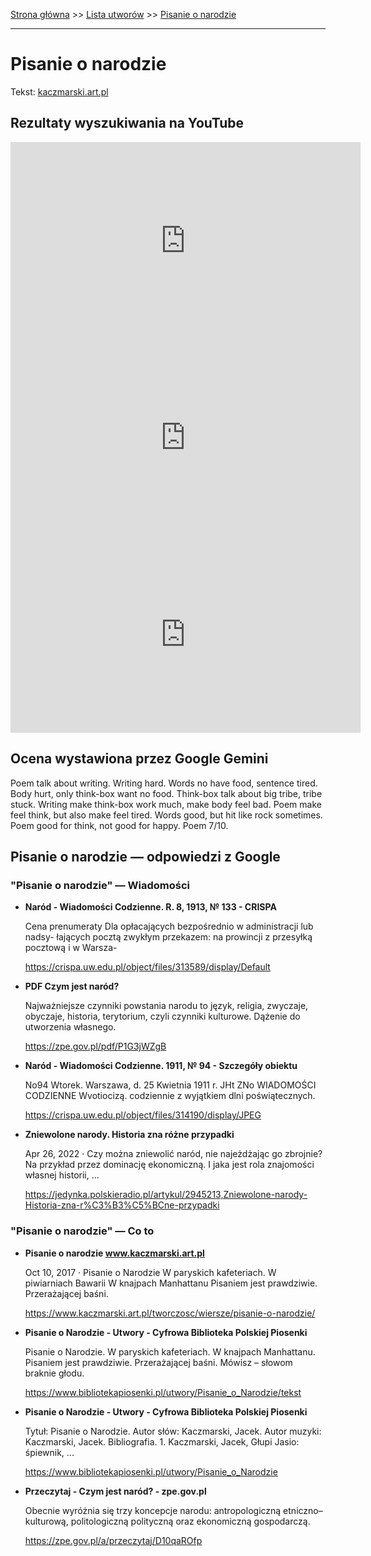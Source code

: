[Strona główna](../index.md) >> [Lista utworów](../list.md) >> [Pisanie o narodzie](429.md)

---

# Pisanie o narodzie

Tekst: [kaczmarski.art.pl](https://www.kaczmarski.art.pl/tworczosc/wiersze/pisanie-o-narodzie/)

## Rezultaty wyszukiwania na YouTube

<iframe width="560" height="315" src="https://www.youtube.com/embed/Zx9psMtuKns?si=IdontcarewhotheIRSsendsImnotpayingtaxes" title="YouTube video player" frameborder="0" allow="accelerometer; autoplay; clipboard-write; encrypted-media; gyroscope; picture-in-picture; web-share" referrerpolicy="strict-origin-when-cross-origin" allowfullscreen></iframe>

<iframe width="560" height="315" src="https://www.youtube.com/embed/_TBFeSettOI?si=IdontcarewhotheIRSsendsImnotpayingtaxes" title="YouTube video player" frameborder="0" allow="accelerometer; autoplay; clipboard-write; encrypted-media; gyroscope; picture-in-picture; web-share" referrerpolicy="strict-origin-when-cross-origin" allowfullscreen></iframe>

<iframe width="560" height="315" src="https://www.youtube.com/embed/EpiAoOImJ8k?si=IdontcarewhotheIRSsendsImnotpayingtaxes" title="YouTube video player" frameborder="0" allow="accelerometer; autoplay; clipboard-write; encrypted-media; gyroscope; picture-in-picture; web-share" referrerpolicy="strict-origin-when-cross-origin" allowfullscreen></iframe>

## Ocena wystawiona przez Google Gemini

Poem talk about writing. Writing hard. Words no have food, sentence tired. Body hurt, only think-box want no food. Think-box talk about big tribe, tribe stuck. Writing make think-box work much, make body feel bad. Poem make feel think, but also make feel tired. Words good, but hit like rock sometimes. Poem good for think, not good for happy. Poem 7/10.


## Pisanie o narodzie — odpowiedzi z Google

### "Pisanie o narodzie" — Wiadomości

- **Naród - Wiadomości Codzienne. R. 8, 1913, № 133 - CRISPA**

    Cena prenumeraty Dla opłacających bezpośrednio w administracji lub nadsy- łających pocztą zwykłym przekazem: na prowincji z przesyłką pocztową i w Warsza- 

   <https://crispa.uw.edu.pl/object/files/313589/display/Default>
- **PDF Czym jest naród?**

    Najważniejsze czynniki powstania narodu to język, religia, zwyczaje, obyczaje, historia, terytorium, czyli czynniki kulturowe. Dążenie do utworzenia własnego. 

   <https://zpe.gov.pl/pdf/P1G3jWZgB>
- **Naród - Wiadomości Codzienne. 1911, № 94 - Szczegóły obiektu**

    No94 Wtorek. Warszawa, d. 25 Kwietnia 1911 r. JHt ZNo WIADOMOŚCI CODZIENNE Wvotiocizą. codziennie z wyjątkiem dlni poświątecznych. 

   <https://crispa.uw.edu.pl/object/files/314190/display/JPEG>
- **Zniewolone narody. Historia zna różne przypadki**

    Apr 26, 2022  ·  Czy można zniewolić naród, nie najeżdżając go zbrojnie? Na przykład przez dominację ekonomiczną. I jaka jest rola znajomości własnej historii, ... 

   <https://jedynka.polskieradio.pl/artykul/2945213,Zniewolone-narody-Historia-zna-r%C3%B3%C5%BCne-przypadki>

### "Pisanie o narodzie" — Co to

- **Pisanie o narodzie www.kaczmarski.art.pl**

    Oct 10, 2017  ·  Pisanie o Narodzie W paryskich kafeteriach. W piwiarniach Bawarii W knajpach Manhattanu Pisaniem jest prawdziwie. Przerażającej baśni. 

   <https://www.kaczmarski.art.pl/tworczosc/wiersze/pisanie-o-narodzie/>
- **Pisanie o Narodzie - Utwory - Cyfrowa Biblioteka Polskiej Piosenki**

    Pisanie o Narodzie. W paryskich kafeteriach. W knajpach Manhattanu. Pisaniem jest prawdziwie. Przerażającej baśni. Mówisz – słowom braknie głodu. 

   <https://www.bibliotekapiosenki.pl/utwory/Pisanie_o_Narodzie/tekst>
- **Pisanie o Narodzie - Utwory - Cyfrowa Biblioteka Polskiej Piosenki**

    Tytuł: Pisanie o Narodzie. Autor słów: Kaczmarski, Jacek. Autor muzyki: Kaczmarski, Jacek. Bibliografia. 1. Kaczmarski, Jacek, Głupi Jasio: śpiewnik, ... 

   <https://www.bibliotekapiosenki.pl/utwory/Pisanie_o_Narodzie>
- **Przeczytaj - Czym jest naród? - zpe.gov.pl**

    Obecnie wyróżnia się trzy koncepcje narodu: antropologiczną etniczno–kulturową, politologiczną polityczną oraz ekonomiczną gospodarczą. 

   <https://zpe.gov.pl/a/przeczytaj/D10qaROfp>

